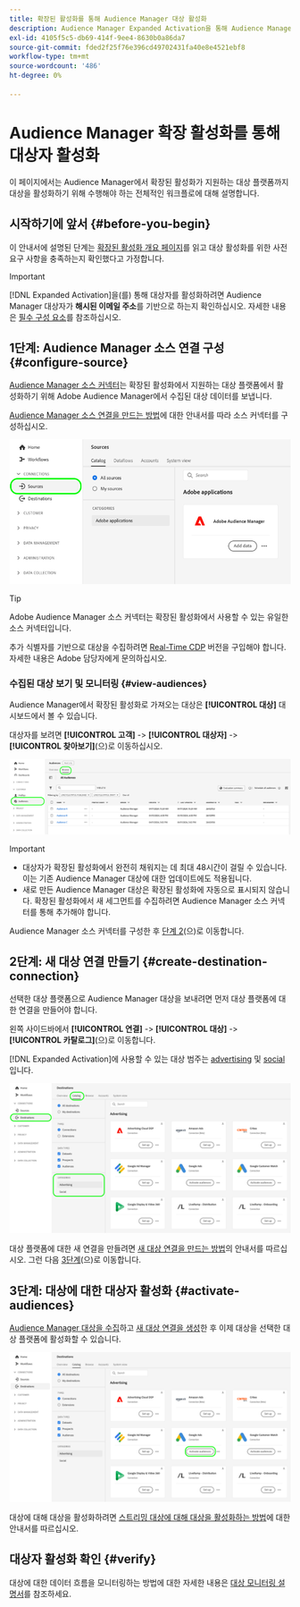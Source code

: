 ```yaml
---
title: 확장된 활성화를 통해 Audience Manager 대상 활성화
description: Audience Manager Expanded Activation을 통해 Audience Manager 대상자를 소셜 및 광고 대상으로 활성화하는 방법을 알아봅니다.
exl-id: 4105f5c5-db69-414f-9ee4-8630b0a86da7
source-git-commit: fded2f25f76e396cd49702431fa40e8e4521ebf8
workflow-type: tm+mt
source-wordcount: '486'
ht-degree: 0%

---
```


# Audience Manager 확장 활성화를 통해 대상자 활성화

이 페이지에서는 Audience Manager에서 확장된 활성화가 지원하는 대상 플랫폼까지 대상을 활성화하기 위해 수행해야 하는 전체적인 워크플로에 대해 설명합니다.

## 시작하기에 앞서 {#before-you-begin}

이 안내서에 설명된 단계는 [확장된 활성화 개요 페이지](overview.md)를 읽고 대상 활성화를 위한 사전 요구 사항을 충족하는지 확인했다고 가정합니다.

>[!IMPORTANT]
>
>[!DNL Expanded Activation]을(를) 통해 대상자를 활성화하려면 Audience Manager 대상자가 **해시된 이메일 주소**&#x200B;를 기반으로 하는지 확인하십시오. 자세한 내용은 [필수 구성 요소](overview.md#prerequisites)를 참조하십시오.

## 1단계: Audience Manager 소스 연결 구성 {#configure-source}

[Audience Manager 소스 커넥터](../sources/connectors/adobe-applications/audience-manager.md)는 확장된 활성화에서 지원하는 대상 플랫폼에서 활성화하기 위해 Adobe Audience Manager에서 수집된 대상 데이터를 보냅니다.

[Audience Manager 소스 연결을 만드는 방법](../sources/tutorials/ui/create/adobe-applications/audience-manager.md)에 대한 안내서를 따라 소스 커넥터를 구성하십시오.

![Experience Platform 소스 연결이 있는 소스 탭을 표시하는 Audience Manager UI 이미지입니다.](assets/sources-tab.png)

>[!TIP]
>
>Adobe Audience Manager 소스 커넥터는 확장된 활성화에서 사용할 수 있는 유일한 소스 커넥터입니다.
>
>추가 식별자를 기반으로 대상을 수집하려면 [Real-Time CDP](../rtcdp/overview.md) 버전을 구입해야 합니다. 자세한 내용은 Adobe 담당자에게 문의하십시오.

### 수집된 대상 보기 및 모니터링 {#view-audiences}

Audience Manager에서 확장된 활성화로 가져오는 대상은 **[!UICONTROL 대상]** 대시보드에서 볼 수 있습니다.

대상자를 보려면 **[!UICONTROL 고객]** -> **[!UICONTROL 대상자]** -> **[!UICONTROL 찾아보기]**(으)로 이동하십시오.

![대상 페이지를 표시하는 Experience Platform UI 이미지입니다.](assets/audiences-browse.png)

>[!IMPORTANT]
>
>* 대상자가 확장된 활성화에서 완전히 채워지는 데 최대 48시간이 걸릴 수 있습니다. 이는 기존 Audience Manager 대상에 대한 업데이트에도 적용됩니다.
>* 새로 만든 Audience Manager 대상은 확장된 활성화에 자동으로 표시되지 않습니다. 확장된 활성화에서 새 세그먼트를 수집하려면 Audience Manager 소스 커넥터를 통해 추가해야 합니다.

Audience Manager 소스 커넥터를 구성한 후 [단계 2](#create-destination-connection)(으)로 이동합니다.

## 2단계: 새 대상 연결 만들기 {#create-destination-connection}

선택한 대상 플랫폼으로 Audience Manager 대상을 보내려면 먼저 대상 플랫폼에 대한 연결을 만들어야 합니다.

왼쪽 사이드바에서 **[!UICONTROL 연결]** -> **[!UICONTROL 대상]** -> **[!UICONTROL 카탈로그]**(으)로 이동합니다.

[!DNL Expanded Activation]에 사용할 수 있는 대상 범주는 [advertising](../destinations/catalog/advertising/overview.md) 및 [social](../destinations/catalog/social/overview.md)입니다.

![확장된 정품 인증을 위한 대상 카탈로그를 표시하는 Experience Platform UI 이미지입니다.](assets/destination-catalog.png)

대상 플랫폼에 대한 새 연결을 만들려면 [새 대상 연결을 만드는 방법](../destinations/ui/connect-destination.md)의 안내서를 따르십시오. 그런 다음 [3단계](#activate-audiences)(으)로 이동합니다.

## 3단계: 대상에 대한 대상자 활성화 {#activate-audiences}

[Audience Manager 대상을 수집](#configure-source)하고 [새 대상 연결을 생성](#create-destination-connection)한 후 이제 대상을 선택한 대상 플랫폼에 활성화할 수 있습니다.

![확장된 정품 인증을 위한 대상 카탈로그를 표시하는 Experience Platform UI 이미지입니다.](assets/activate-audiences.png)

대상에 대해 대상을 활성화하려면 [스트리밍 대상에 대해 대상을 활성화하는 방법](../destinations/ui/activate-segment-streaming-destinations.md)에 대한 안내서를 따르십시오.

## 대상자 활성화 확인 {#verify}

대상에 대한 데이터 흐름을 모니터링하는 방법에 대한 자세한 내용은 [대상 모니터링 설명서](../dataflows/ui/monitor-destinations.md)를 참조하세요.

